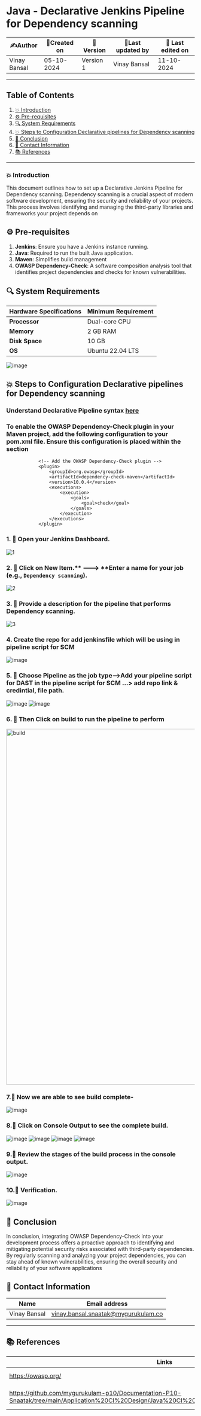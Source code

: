 
# Java - Declarative Jenkins Pipeline for Dependency scanning


| ✍️Author      | 📅Created on  |📌 Version    | 📝Last updated by |📅 Last edited on |
|-------------|-------------|------------|-----------------|----------------|
| Vinay Bansal | 05-10-2024  | Version 1  | Vinay Bansal    | 11-10-2024   |

---
## Table of Contents
1. [💥 Introduction](#-introduction)
2. [⚙ Pre-requisites](#-pre-requisites)
3. [🔍 System Requirements](#-system-requirements)
4. [💥 Steps to Configuration Declarative pipelines for Dependency scanning](#-steps-to-configuration-declarative-pipelines-for-dependency-scanning)
5. [📛 Conclusion](#-conclusion)
6. [📧 Contact Information](#-contact-information)
7. [📚 References](#-references)

---
### 💥 Introduction
This document outlines how to set up a Declarative Jenkins Pipeline for Dependency scanning. Dependency scanning is a crucial aspect of modern software development, ensuring the security and reliability of your projects. This process involves identifying and managing the third-party libraries and frameworks your project depends on


## ⚙ Pre-requisites
1. **Jenkins**: Ensure you have a Jenkins instance running.
2. **Java**: Required to run the built Java application.
3. **Maven**: Simplifies build management
4. **OWASP Dependency-Check**:	A software composition analysis tool that identifies project dependencies and checks for known vulnerabilities.

## 🔍 System Requirements
| Hardware Specifications | Minimum Requirement  |
|-------------------|---------------------------|
| **Processor**     | Dual-core CPU             | 
| **Memory**        | 2 GB RAM                  | 
| **Disk Space**    | 10 GB                      | 
| **OS**            |Ubuntu 22.04 LTS           |

![image](https://github.com/user-attachments/assets/eb91843f-c210-491f-8ba6-6ed7a61a4961)

## 💥 Steps to Configuration Declarative pipelines for Dependency scanning
### Understand Declarative Pipeline syntax [here](https://github.com/mygurukulam-p10/Documentation-P10-Snaatak/blob/main/CI%20Implementation/Java%20-%20Declarative%20Jenkins%20Pipeline/Code%20compilation/readme.md#understand-declarative-pipeline-syntax)

### To enable the OWASP Dependency-Check plugin in your Maven project, add the following configuration to your pom.xml file. Ensure this configuration is placed within the <build> section
```
            <!-- Add the OWASP Dependency-Check plugin -->
            <plugin>
                <groupId>org.owasp</groupId>
                <artifactId>dependency-check-maven</artifactId>
                <version>10.0.4</version>
                <executions>
                    <execution>
                        <goals>
                            <goal>check</goal>
                        </goals>
                    </execution>
                </executions>
            </plugin>
```

### 1. 🚀 Open your Jenkins Dashboard.
![1](https://github.com/user-attachments/assets/59bb5e6e-68e1-4d41-8147-cd7acceeb2d8)

### 2. 🚀 Click on **New Item**.** ---> **Enter a name for your job (e.g., `Dependency scanning`).
![2](https://github.com/user-attachments/assets/7449f5ee-c0f5-4afd-968d-127b7fbdce94)

### 3. 🚀 Provide a description for the pipeline that performs Dependency scanning.
![3](https://github.com/user-attachments/assets/81e1e782-18f7-45e2-a440-822cd273b048)

### 4. Create the repo for add jenkinsfile which will be using in pipeline script for SCM
![image](https://github.com/user-attachments/assets/f892b536-b19d-40ff-91c9-ba9e22083fe3)


### 5. 🚀 Choose Pipeline as the job type-->Add your pipeline script for DAST in the pipeline script for SCM ...> add repo link & credintial, file path.
![image](https://github.com/user-attachments/assets/38cf7790-6d5e-4988-a151-7a162b9a4356)
![image](https://github.com/user-attachments/assets/981ccfc4-c80a-4fe0-8b2b-4a90a36d577c)


### 6. 🚀 Then Click on build to run the pipeline to perform
<img width="952" alt="build" src="https://github.com/user-attachments/assets/8e0b140e-3cb9-4b40-babd-75fb6963a653">

### 7.🚀 Now we are able to see build complete-
![image](https://github.com/user-attachments/assets/18a09ec2-6c68-432c-b167-8af86047577b)



### 8.🚀 Click on Console Output to see the complete build.
![image](https://github.com/user-attachments/assets/b7403eab-f5c1-4e12-bb50-e8b1b4ef6d0c)
![image](https://github.com/user-attachments/assets/017b49c2-25f6-4e16-b664-49b374699200)
![image](https://github.com/user-attachments/assets/ca7bf04f-8fac-4247-bd68-54990e8a8576)
![image](https://github.com/user-attachments/assets/34ba7433-975b-462e-a86b-f69f60410e51)





### 9.🚀 Review the stages of the build process in the console output.
![image](https://github.com/user-attachments/assets/44ff86fa-a711-403f-b7e5-d00bdbf8604f)

### 10.🚀 Verification.
![image](https://github.com/user-attachments/assets/7679e89a-5978-4c84-827b-617de10d4e86)


## 📛 Conclusion
In conclusion, integrating OWASP Dependency-Check into your development process offers a proactive approach to identifying and mitigating potential security risks associated with third-party dependencies. By regularly scanning and analyzing your project dependencies, you can stay ahead of known vulnerabilities, ensuring the overall security and reliability of your software applications

##  📧 Contact Information
| Name | Email address|
|------|---------------------|
| Vinay Bansal | vinay.bansal.snaatak@mygurukulam.co |

---
## 📚 References
| Links | Descriptions|
|------|---------------------|
|https://owasp.org/|OWASP Overview|
|https://github.com/mygurukulam-p10/Documentation-P10-Snaatak/tree/main/Application%20CI%20Design/Java%20CI%20checks/Dependency%20scanning%20POC|(POC): Dependency scanning|
